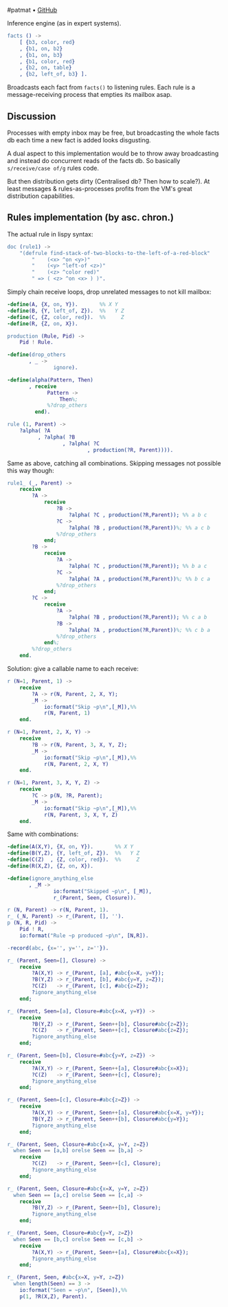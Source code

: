 #patmat • [GitHub](//github.com/fenollp/patmat)

Inference engine (as in expert systems).

```erlang
facts () ->
    [ {b3, color, red}
    , {b1, on, b2}
    , {b1, on, b3}
    , {b1, color, red}
    , {b2, on, table}
    , {b2, left_of, b3} ].
```

Broadcasts each fact from `facts()` to listening rules.
Each rule is a message-receiving process that empties its mailbox asap.


## Discussion

Processes with empty inbox may be free, but broadcasting the whole facts db
each time a new fact is added looks disgusting.

A dual aspect to this implementation would be to throw away broadcasting
and instead do concurrent reads of the facts db.
So basically `s/receive/case of/g` rules code.

But then distribution gets dirty (Centralised db? Then how to scale?).
At least messages & rules-as-processes profits from
the VM's great distribution capabilities.


## Rules implementation (by asc. chron.)

The actual rule in lispy syntax:

```erlang
doc (rule1) ->
    "(defrule find-stack-of-two-blocks-to-the-left-of-a-red-block"
        "    (<x> ^on <y>)"
        "    (<y> ^left-of <z>)"
        "    (<z> ^color red)"
        " => ( <z> ^on <x> ) )".
```

Simply chain receive loops, drop unrelated messages to not kill mailbox:

```erlang
-define(A, {X, on, Y}).       %% X Y
-define(B, {Y, left_of, Z}).  %%   Y Z
-define(C, {Z, color, red}).  %%     Z
-define(R, {Z, on, X}).

production (Rule, Pid) ->
    Pid ! Rule.

-define(drop_others
       , _ ->
               ignore).

-define(alpha(Pattern, Then)
       , receive
             Pattern ->
                 Then%;
             %?drop_others
         end).

rule (1, Parent) ->
    ?alpha( ?A
          , ?alpha( ?B
                  , ?alpha( ?C
                          , production(?R, Parent)))).
```

Same as above, catching all combinations. Skipping messages not possible this way though:

```erlang
rule1_ (_, Parent) ->
    receive
        ?A ->
            receive
                ?B ->
                    ?alpha( ?C , production(?R,Parent)); %% a b c
                ?C ->
                    ?alpha( ?B , production(?R,Parent))%; %% a c b
                %?drop_others
            end;
        ?B ->
            receive
                ?A ->
                    ?alpha( ?C , production(?R,Parent)); %% b a c
                ?C ->
                    ?alpha( ?A , production(?R,Parent))%; %% b c a
                %?drop_others
            end;
        ?C ->
            receive
                ?A ->
                    ?alpha( ?B , production(?R,Parent)); %% c a b
                ?B ->
                    ?alpha( ?A , production(?R,Parent))%; %% c b a
                %?drop_others
            end%;
        %?drop_others
    end.
```

Solution: give a callable name to each receive:

```erlang
r (N=1, Parent, 1) ->
    receive
        ?A -> r(N, Parent, 2, X, Y);
        _M ->
            io:format("Skip ~p\n",[_M]),%%
            r(N, Parent, 1)
    end.

r (N=1, Parent, 2, X, Y) ->
    receive
        ?B -> r(N, Parent, 3, X, Y, Z);
        _M ->
            io:format("Skip ~p\n",[_M]),%%
            r(N, Parent, 2, X, Y)
    end.

r (N=1, Parent, 3, X, Y, Z) ->
    receive
        ?C -> p(N, ?R, Parent);
        _M ->
            io:format("Skip ~p\n",[_M]),%%
            r(N, Parent, 3, X, Y, Z)
    end.
```

Same with combinations:

```erlang
-define(A(X,Y), {X, on, Y}).       %% X Y
-define(B(Y,Z), {Y, left_of, Z}).  %%   Y Z
-define(C(Z)  , {Z, color, red}).  %%     Z
-define(R(X,Z), {Z, on, X}).

-define(ignore_anything_else
       , _M ->
               io:format("Skipped ~p\n", [_M]),
               r_(Parent, Seen, Closure)).

r (N, Parent) -> r(N, Parent, 1).
r_ (_N, Parent) -> r_(Parent, [], '').
p (N, R, Pid) ->
    Pid ! R,
    io:format("Rule ~p produced ~p\n", [N,R]).

-record(abc, {x='', y='', z=''}).

r_ (Parent, Seen=[], Closure) ->
    receive
        ?A(X,Y) -> r_(Parent, [a], #abc{x=X, y=Y});
        ?B(Y,Z) -> r_(Parent, [b], #abc{y=Y, z=Z});
        ?C(Z)   -> r_(Parent, [c], #abc{z=Z});
        ?ignore_anything_else
    end;

r_ (Parent, Seen=[a], Closure=#abc{x=X, y=Y}) ->
    receive
        ?B(Y,Z) -> r_(Parent, Seen++[b], Closure#abc{z=Z});
        ?C(Z)   -> r_(Parent, Seen++[c], Closure#abc{z=Z});
        ?ignore_anything_else
    end;

r_ (Parent, Seen=[b], Closure=#abc{y=Y, z=Z}) ->
    receive
        ?A(X,Y) -> r_(Parent, Seen++[a], Closure#abc{x=X});
        ?C(Z)   -> r_(Parent, Seen++[c], Closure);
        ?ignore_anything_else
    end;

r_ (Parent, Seen=[c], Closure=#abc{z=Z}) ->
    receive
        ?A(X,Y) -> r_(Parent, Seen++[a], Closure#abc{x=X, y=Y});
        ?B(Y,Z) -> r_(Parent, Seen++[b], Closure#abc{y=Y});
        ?ignore_anything_else
    end;

r_ (Parent, Seen, Closure=#abc{x=X, y=Y, z=Z})
  when Seen == [a,b] orelse Seen == [b,a] ->
    receive
        ?C(Z)   -> r_(Parent, Seen++[c], Closure);
        ?ignore_anything_else
    end;

r_ (Parent, Seen, Closure=#abc{x=X, y=Y, z=Z})
  when Seen == [a,c] orelse Seen == [c,a] ->
    receive
        ?B(Y,Z) -> r_(Parent, Seen++[b], Closure);
        ?ignore_anything_else
    end;

r_ (Parent, Seen, Closure=#abc{y=Y, z=Z})
  when Seen == [b,c] orelse Seen == [c,b] ->
    receive
        ?A(X,Y) -> r_(Parent, Seen++[a], Closure#abc{x=X});
        ?ignore_anything_else
    end;

r_ (Parent, Seen, #abc{x=X, y=Y, z=Z})
  when length(Seen) == 3 ->
    io:format("Seen = ~p\n", [Seen]),%%
    p(1, ?R(X,Z), Parent).
```
